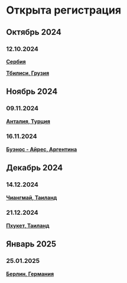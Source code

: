 # Открыта регистрация

## Октябрь 2024

### 12.10.2024

**[Сербия](/./upcoming-events/serbia.md)**

**[Тбилиси, Грузия](/./upcoming-events/tbilisi.md)**

## Ноябрь 2024

### 09.11.2024

**[Анталия, Турция](/./upcoming-events/Antalya.md)**

### 16.11.2024

**[Буэнос - Айрес, Аргентина](/./upcoming-events/argentina.md)**

## Декабрь 2024

### 14.12.2024

**[Чиангмай, Таиланд](/./upcoming-events/chaingпmai.md)**

### 21.12.2024

**[Пхукет, Таиланд](/./upcoming-events/phuket.md)**

## Январь 2025

### 25.01.2025

**[Берлин, Германия](/./upcoming-events/germany.md)**

